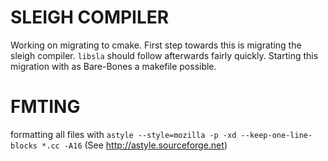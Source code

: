 # SLEIGH COMPILER
Working on migrating to cmake. First step towards this is migrating the sleigh
compiler. `libsla` should follow afterwards fairly quickly. Starting this
migration with as Bare-Bones a makefile possible.

# FMTING
formatting all files with `astyle --style=mozilla -p -xd --keep-one-line-blocks *.cc -A16` (See http://astyle.sourceforge.net)
